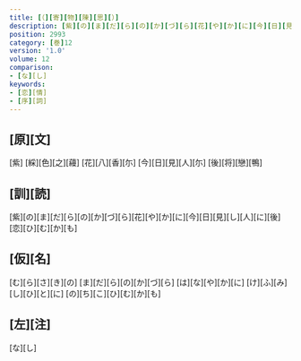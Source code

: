 ```yaml
---
title: [（][寄][物][陳][思][）]
description: [紫][の][ま][だ][ら][の][か][づ][ら][花][や][か][に][今][日][見][し][人][に][後][恋][ひ][む][か][も]
position: 2993
category: [巻]12
version: '1.0'
volume: 12
comparison:
- [な][し]
keywords:
- [恋][情]
- [序][詞]
---
```


## [原][文]

[紫] [綵][色][之][蘰] [花][八][香][尓] [今][日][見][人][尓] [後][将][戀][鴨]

## [訓][読]

[紫][の][ま][だ][ら][の][か][づ][ら][花][や][か][に][今][日][見][し][人][に][後][恋][ひ][む][か][も]

## [仮][名]

[む][ら][さ][き][の] [ま][だ][ら][の][か][づ][ら] [は][な][や][か][に] [け][ふ][み][し][ひ][と][に] [の][ち][こ][ひ][む][か][も]

## [左][注]

[な][し]
